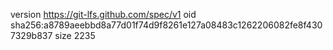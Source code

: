 version https://git-lfs.github.com/spec/v1
oid sha256:a8789aeebbd8a77d01f74d9f8261e127a08483c1262206082fe8f4307329b837
size 2235

